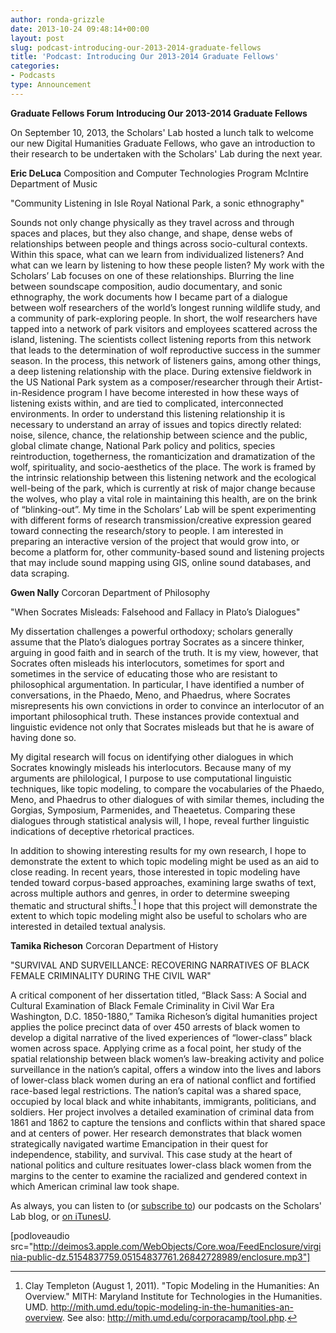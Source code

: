 ```yaml
---
author: ronda-grizzle
date: 2013-10-24 09:48:14+00:00
layout: post
slug: podcast-introducing-our-2013-2014-graduate-fellows
title: 'Podcast: Introducing Our 2013-2014 Graduate Fellows'
categories:
- Podcasts
type: Announcement
---
```


**Graduate Fellows Forum**
**Introducing Our 2013-2014 Graduate Fellows**

On September 10, 2013, the Scholars' Lab hosted a lunch talk to welcome our new Digital Humanities Graduate Fellows, who gave an introduction to their research to be undertaken with the Scholars' Lab during the next year.

**Eric DeLuca**
Composition and Computer Technologies Program
McIntire Department of Music

"Community Listening in Isle Royal National Park, a sonic ethnography"

Sounds not only change physically as they travel across and through spaces and places, but they also change, and shape, dense webs of relationships between people and things across socio-cultural contexts. Within this space, what can we learn from individualized listeners? And what can we learn by listening to how these people listen? My work with the Scholars’ Lab focuses on one of these relationships. Blurring the line between soundscape composition, audio documentary, and sonic ethnography, the work documents how I became part of a dialogue between wolf researchers of the world’s longest running wildlife study, and a community of park-exploring people. In short, the wolf researchers have tapped into a network of park visitors and employees scattered across the island, listening. The scientists collect listening reports from this network that leads to the determination of wolf reproductive success in the summer season. In the process, this network of listeners gains, among other things, a deep listening relationship with the place. During extensive fieldwork in the US National Park system as a composer/researcher through their Artist-in-Residence program I have become interested in how these ways of listening exists within, and are tied to complicated, interconnected environments. In order to understand this listening relationship it is necessary to understand an array of issues and topics directly related: noise, silence, chance, the relationship between science and the public, global climate change, National Park policy and politics, species reintroduction, togetherness, the romanticization and dramatization of the wolf, spirituality, and socio-aesthetics of the place. The work is framed by the intrinsic relationship between this listening network and the ecological well-being of the park, which is currently at risk of major change because the wolves, who play a vital role in maintaining this health, are on the brink of “blinking-out”. My time in the Scholars’ Lab will be spent experimenting with different forms of research transmission/creative expression geared toward connecting the research/story to people. I am interested in preparing an interactive version of the project that would grow into, or become a platform for, other community-based sound and listening projects that may include sound mapping using GIS, online sound databases, and data scraping.

**Gwen Nally**
Corcoran Department of Philosophy

"When Socrates Misleads: Falsehood and Fallacy in Plato’s Dialogues"

My dissertation challenges a powerful orthodoxy; scholars generally assume that the Plato’s dialogues portray Socrates as a sincere thinker, arguing in good faith and in search of the truth. It is my view, however, that Socrates often misleads his interlocutors, sometimes for sport and sometimes in the service of educating those who are resistant to philosophical argumentation. In particular, I have identified a number of conversations, in the Phaedo, Meno, and Phaedrus, where Socrates misrepresents his own convictions in order to convince an interlocutor of an important philosophical truth. These instances provide contextual and linguistic evidence not only that Socrates misleads but that he is aware of having done so.

My digital research will focus on identifying other dialogues in which Socrates knowingly misleads his interlocutors. Because many of my arguments are philological, I purpose to use computational linguistic techniques, like topic modeling, to compare the vocabularies of the Phaedo, Meno, and Phaedrus to other dialogues of with similar themes, including the Gorgias, Symposium, Parmenides, and Theaetetus. Comparing these dialogues through statistical analysis will, I hope, reveal further linguistic indications of deceptive rhetorical practices.

In addition to showing interesting results for my own research, I hope to demonstrate the extent to which topic modeling might be used as an aid to close reading. In recent years, those interested in topic modeling have tended toward corpus-based approaches, examining large swaths of text, across multiple authors and genres, in order to determine sweeping thematic and structural shifts.[^1] I hope that this project will demonstrate the extent to which topic modeling might also be useful to scholars who are interested in detailed textual analysis.

[^1]: Clay Templeton (August 1, 2011). "Topic Modeling in the Humanities: An Overview." MITH: Maryland Institute for Technologies in the Humanities. UMD. http://mith.umd.edu/topic-modeling-in-the-humanities-an-overview. See also: http://mith.umd.edu/corporacamp/tool.php.


**Tamika Richeson**
Corcoran Department of History

"SURVIVAL AND SURVEILLANCE: RECOVERING NARRATIVES OF BLACK FEMALE CRIMINALITY DURING THE CIVIL WAR"

A critical component of her dissertation titled, “Black Sass: A Social and Cultural Examination of Black Female Criminality in Civil War Era Washington, D.C. 1850-1880,” Tamika Richeson’s digital humanities project applies the police precinct data of over 450 arrests of black women to develop a digital narrative of the lived experiences of “lower-class” black women across space. Applying crime as a focal point, her study of the spatial relationship between black women’s law-breaking activity and police surveillance in the nation’s capital, offers a window into the lives and labors of lower-class black women during an era of national conflict and fortified race-based legal restrictions. The nation’s capital was a shared space, occupied by local black and white inhabitants, immigrants, politicians, and soldiers. Her project involves a detailed examination of criminal data from 1861 and 1862 to capture the tensions and conflicts within that shared space and at centers of power. Her research demonstrates that black women strategically navigated wartime Emancipation in their quest for independence, stability, and survival. This case study at the heart of national politics and culture resituates lower-class black women from the margins to the center to examine the racialized and gendered context in which American criminal law took shape.

As always, you can listen to (or [subscribe to](http://www.scholarslab.org/category/podcasts/)) our podcasts on the Scholars' Lab blog, or [on iTunesU](http://itunes.apple.com/us/itunes-u/scholars-lab-speaker-series/id401906619).

[podloveaudio src="http://deimos3.apple.com/WebObjects/Core.woa/FeedEnclosure/virginia-public-dz.5154837759.05154837761.26842728989/enclosure.mp3"]
